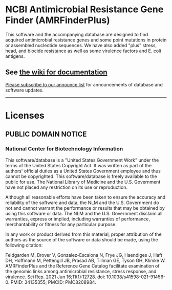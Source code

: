 # NCBI Antimicrobial Resistance Gene Finder (AMRFinderPlus)

This software and the accompanying database are designed to find acquired antimicrobial resistance genes and some point mutations in protein or assembled nucleotide sequences. We have also added "plus" stress, head, and biocide resistance as well as some virulence factors and E. coli antigens.

## See [the wiki for documentation](https://github.com/ncbi/amr/wiki)
[Please subscribe to our announce list](https://www.ncbi.nlm.nih.gov/mailman/listinfo/amrfinder-announce) for announcements of database and software updates.

----
# Licenses

## PUBLIC DOMAIN NOTICE

### National Center for Biotechnology Information

This software/database is a "United States Government Work" under the
terms of the United States Copyright Act.  It was written as part of
the authors' official duties as a United States Government employee and
thus cannot be copyrighted.  This software/database is freely available
to the public for use. The National Library of Medicine and the U.S.
Government have not placed any restriction on its use or reproduction.

Although all reasonable efforts have been taken to ensure the accuracy
and reliability of the software and data, the NLM and the U.S.
Government do not and cannot warrant the performance or results that
may be obtained by using this software or data. The NLM and the U.S.
Government disclaim all warranties, express or implied, including
warranties of performance, merchantability or fitness for any particular
purpose.

In any work or product derived from this material, proper attribution of the
authors as the source of the software or data should be made, using the
following citation:

Feldgarden M, Brover V, Gonzalez-Escalona N, Frye JG, Haendiges J, Haft DH,
Hoffmann M, Pettengill JB, Prasad AB, Tillman GE, Tyson GH, Klimke W.
AMRFinderPlus and the Reference Gene Catalog facilitate examination of the
genomic links among antimicrobial resistance, stress response, and virulence.
Sci Rep. 2021 Jun 16;11(1):12728. doi: 10.1038/s41598-021-91456-0. PMID:
34135355; PMCID: PMC8208984.


